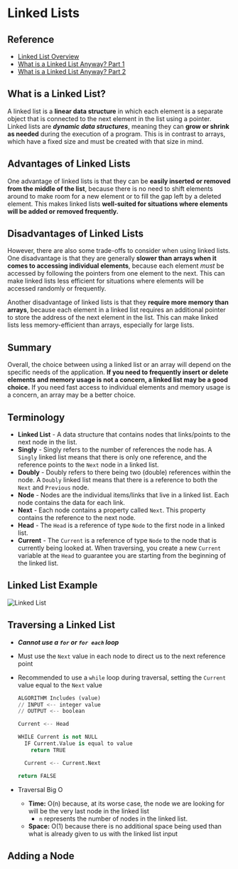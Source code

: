 # Linked Lists

## Reference

* [Linked List Overview](https://codefellows.github.io/common_curriculum/data_structures_and_algorithms/Code_401/class-05/resources/singly_linked_list.html)
* [What is a Linked List Anyway? Part 1](https://medium.com/basecs/whats-a-linked-list-anyway-part-1-d8b7e6508b9d)
* [What is a Linked List Anyway? Part 2](https://medium.com/basecs/whats-a-linked-list-anyway-part-2-131d96f71996)

## What is a Linked List?

A linked list is a **linear data structure** in which each element is a separate object that is connected to the next element in the list using a pointer. Linked lists are ***dynamic data structures***, meaning they can **grow or shrink as needed** during the execution of a program. This is in contrast to arrays, which have a fixed size and must be created with that size in mind.

## Advantages of Linked Lists

One advantage of linked lists is that they can be **easily inserted or removed from the middle of the list**, because there is no need to shift elements around to make room for a new element or to fill the gap left by a deleted element. This makes linked lists **well-suited for situations where elements will be added or removed frequently.**

## Disadvantages of Linked Lists

However, there are also some trade-offs to consider when using linked lists. One disadvantage is that they are generally **slower than arrays when it comes to accessing individual elements**, because each element *must* be accessed by following the pointers from one element to the next. This can make linked lists less efficient for situations where elements will be accessed randomly or frequently.

Another disadvantage of linked lists is that they **require more memory than arrays**, because each element in a linked list requires an additional pointer to store the address of the next element in the list. This can make linked lists less memory-efficient than arrays, especially for large lists.

## Summary

Overall, the choice between using a linked list or an array will depend on the specific needs of the application. **If you need to frequently insert or delete elements and memory usage is not a concern, a linked list may be a good choice.** If you need fast access to individual elements and memory usage is a concern, an array may be a better choice.

## Terminology

* **Linked List** - A data structure that contains nodes that links/points to the next node in the list.
* **Singly** - Singly refers to the number of references the node has. A `Singly` linked list means that there is only one reference, and the reference points to the `Next` node in a linked list.
* **Doubly** - Doubly refers to there being two (double) references within the node. A `Doubly` linked list means that there is a reference to both the `Next` and `Previous` node.
* **Node** - Nodes are the individual items/links that live in a linked list. Each node contains the data for each link.
* **Next** - Each node contains a property called `Next`. This property contains the reference to the next node.
* **Head** - The `Head` is a reference of type `Node` to the first node in a linked list.
* **Current** - The `Current` is a reference of type `Node` to the node that is currently being looked at. When traversing, you create a new `Current` variable at the `Head` to guarantee you are starting from the beginning of the linked list.

## Linked List Example

![Linked List](https://codefellows.github.io/common_curriculum/data_structures_and_algorithms/Code_401/class-05/resources/images/LinkedList1.PNG)

## Traversing a Linked List

* ***Cannot use a `for` or `for each` loop***
* Must use the `Next` value in each node to direct us to the next reference point
* Recommended to use a `while` loop during traversal, setting the `Current` value equal to the `Next` value

  ```py
  ALGORITHM Includes (value)
  // INPUT <-- integer value
  // OUTPUT <-- boolean

  Current <-- Head

  WHILE Current is not NULL
    IF Current.Value is equal to value
      return TRUE

    Current <-- Current.Next

  return FALSE
  ```

* Traversal Big O
  * **Time:** O(n) because, at its worse case, the node we are looking for will be the very last node in the linked list
    * `n` represents the number of nodes in the linked list.
  * **Space:** O(1) because there is no additional space being used than what is already given to us with the linked list input

## Adding a Node
